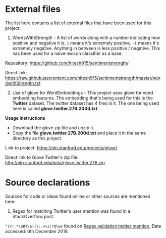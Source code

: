 # External files

The list here contains a list of external files that have been used for this project.

1) WordsWithStrength - A list of words along with a number indicating how positive and negative it is. 
```1``` means it's extremely positive. ```-1``` means it's extremely negative. Anything in between is less positive / negative.
This has been used for a naive lexicon classifier as a base.

Repository: https://github.com/hitesh915/sentimentstrength/

Direct link: https://raw.githubusercontent.com/hitesh915/sentimentstrength/master/wordwithStrength.txt

2) Use of glove for WordEmbeddings - This project uses glove for word embedding features. The embedding that's being used for this is the **Twitter** dataset.
The twitter dataset has 4 files in it. The one being used here is called **glove.twitter.27B.200d.txt**. 

**Usage instructions**
 - Download the glove zip file and unzip it. 
 - Copy the file **glove.twitter.27B.200d.txt** and place it in the same directory as this project. 

Link to project: https://nlp.stanford.edu/projects/glove/

Direct link to Glove Twitter's zip file: http://nlp.stanford.edu/data/glove.twitter.27B.zip


# Source declarations

Sources for code or ideas found online or other sources are mentioned here:

1) Regex for matching Twitter's user mention was found in a StackOverflow post. 

```^(?!.*\bRT\b)(?:.+\s)?@\w+``` found on [Regex validation twitter mention.](https://stackoverflow.com/questions/7150652/regex-valid-twitter-mention) Date accessed: 6th December 2018.